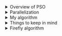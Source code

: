 <details>
     <summary>Overview of PSO</summary>
     
  ### Dataset: x, y, Class 
   
  -   x: [0,100] \
  -   y: [0,100] \
  -   Class: {A,B,C,D} - represent quadrants in graph
  
   | A    | B |
   | -------- | ------- |
   | C  | D    |

  -   PSO returns centroid - estimated middle of each quadrant.
  - 
  -   Training: split data into each class, run algorithm on each class
  
  ### Results
    
  -   Testing: For every data point in test data, find which centroid the data point is closest to. Corresponding class is the classificication. 
  -   Plotting results: While running, for each iteration, mark global best, calculate accuracy. Plot accuracy on graph (Accuracy vs. Iteration)
  -   When to stop?? when meets a convergence standard or max iterations
  -   Time? somehow calculate time

</details>
<details>
  <summary>Parallelization</summary>
  
  `myRDD = sc.parallelize()`

- not all of the spark context functions work
- rdd belongs to spark session
- rdd hard to print
  - use sql or .show() or other ways to print
- Same programs but one uses rdd other sc
  - PSO4Cluster.rdd
  - PSO4Cluster.sc

**mapPartition**
pass in rdd data
options:
1. split data among all nodes
 - data different between particles, but particles can all communicate between each other
2. split particles
- data same between all of particles, but can't communicate between each other
</details>

<details>
  <summary>My algorithm</summary>
  
  ### Island Algorithm
  Problem: Communicating between particles
  
  Solutions:
  
  - read and write with external file (hdfs? <- this might not be right, look more into this)
  - my idea: inside spark cluster add to accumulator (write only in master), use broadcast(read only in master) to send to inside spark cluster
</details>

<details>
  <summary>Things to keep in mind</summary>
  
  - Avoid examples that use spark context, as the spark context library isn’t configured well in the latest version of Pyspark.
  - Avoid using the Pyspark Shell.
  - Ensure a proper understanding of the form or type of data in your program, especially when reading the data exclusively, changing the datatype, converting to a different dataframe, or altering the schema.
  - broadcast variable is read only
    -broadcast should only be able to send from master to worker
  - accumulator : write only variable
    - `a = sc.accumulator(1)` look more on spark docs
  - within a spark task you cannot use any other spark functions
</details>

<details>
     <summary>Firefly algorithm</summary>
     
### Shared variables in spark
1. Accumulator
     - can be updated, value can only be accessed after .collect()
2. Broadcast variable
     - read only variable
- mapPartition(foo) divides function to all workers
     - foo is called a spark task
- until using .collect(), spark task won't end
###Firefly algorithm
- implemented in an island manner
- 4Cluster2DataSet.csv or genereate4Cluster2Ddataset.py
- Expected centroid values:
     - A: (70,30)
     - B: (70,70)
     - C: (30,30)
     - D: (30,70)
</details>
